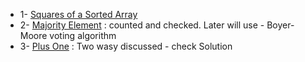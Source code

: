 
- 1- [Squares of a Sorted Array](https://leetcode.com/problems/squares-of-a-sorted-array/)
- 2- [Majority Element](https://leetcode.com/problems/majority-element/) : counted and checked. Later will use - Boyer-Moore voting algorithm
- 3- [Plus One](/LeetCode/Easy/1_Array/6_Plus_one.py) : Two wasy discussed - check Solution
